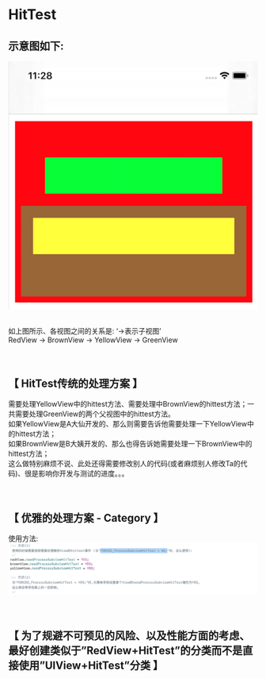 # HitTest

示意图如下:<br>
------------

![示意图](https://github.com/Avery-AN/HitTest/raw/master/DEMO_images/demo.png)<br>
<br>

如上图所示、各视图之间的关系是: ‘->表示子视图’<br>
RedView -> BrownView -> YellowView -> GreenView<br>
<br>
<br>

【 HitTest传统的处理方案 】<br>
------------------------
需要处理YellowView中的hittest方法、需要处理中BrownView的hittest方法；一共需要处理GreenView的两个父视图中的hittest方法。<br>
如果YellowView是A大仙开发的、那么则需要告诉他需要处理一下YellowView中的hittest方法；<br>
如果BrownView是B大姨开发的、那么也得告诉她需要处理一下BrownView中的hittest方法；<br>
这么做特别麻烦不说、此处还得需要修改别人的代码(或者麻烦别人修改Ta的代码)、很是影响你开发与测试的进度。。。<br>
<br>
<br>


【 优雅的处理方案 - Category 】<br>
------------------------
使用方法:
![使用方法](https://github.com/Avery-AN/HitTest/raw/master/DEMO_images/demo2.png)<br>
<br>
<br>


【 为了规避不可预见的风险、以及性能方面的考虑、最好创建类似于”RedView+HitTest”的分类而不是直接使用”UIView+HitTest”分类 】
------------------------
